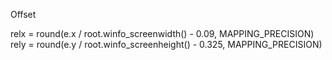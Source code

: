 Offset

relx = round(e.x / root.winfo_screenwidth() - 0.09, MAPPING_PRECISION)
rely = round(e.y / root.winfo_screenheight() - 0.325, MAPPING_PRECISION)
